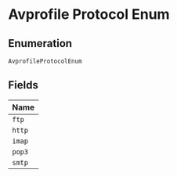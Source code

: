 
# Avprofile Protocol Enum

## Enumeration

`AvprofileProtocolEnum`

## Fields

| Name |
|  --- |
| `ftp` |
| `http` |
| `imap` |
| `pop3` |
| `smtp` |

